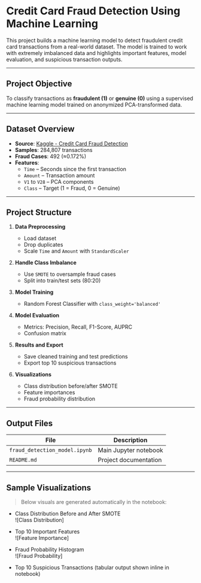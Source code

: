 # Credit Card Fraud Detection Using Machine Learning

This project builds a machine learning model to detect fraudulent credit card transactions from a real-world dataset. The model is trained to work with extremely imbalanced data and highlights important features, model evaluation, and suspicious transaction outputs.

---

## Project Objective

To classify transactions as **fraudulent (1)** or **genuine (0)** using a supervised machine learning model trained on anonymized PCA-transformed data.

---

## Dataset Overview

- **Source**: [Kaggle - Credit Card Fraud Detection](https://www.kaggle.com/mlg-ulb/creditcardfraud)
- **Samples**: 284,807 transactions
- **Fraud Cases**: 492 (≈0.172%)
- **Features**:
  - `Time` – Seconds since the first transaction
  - `Amount` – Transaction amount
  - `V1` to `V28` – PCA components
  - `Class` – Target (1 = Fraud, 0 = Genuine)

---

## Project Structure

1. **Data Preprocessing**
   - Load dataset
   - Drop duplicates
   - Scale `Time` and `Amount` with `StandardScaler`

2. **Handle Class Imbalance**
   - Use `SMOTE` to oversample fraud cases
   - Split into train/test sets (80:20)

3. **Model Training**
   - Random Forest Classifier with `class_weight='balanced'`

4. **Model Evaluation**
   - Metrics: Precision, Recall, F1-Score, AUPRC
   - Confusion matrix

5. **Results and Export**
   - Save cleaned training and test predictions
   - Export top 10 suspicious transactions

6. **Visualizations**
   - Class distribution before/after SMOTE
   - Feature importances
   - Fraud probability distribution

---

## Output Files

| File | Description |
|------|-------------|
| `fraud_detection_model.ipynb` | Main Jupyter notebook |
| `README.md` | Project documentation |

---

## Sample Visualizations

> Below visuals are generated automatically in the notebook:

- Class Distribution Before and After SMOTE  
  ![Class Distribution]

- Top 10 Important Features  
  ![Feature Importance]

- Fraud Probability Histogram  
  ![Fraud Probability]

- Top 10 Suspicious Transactions (tabular output shown inline in notebook)
